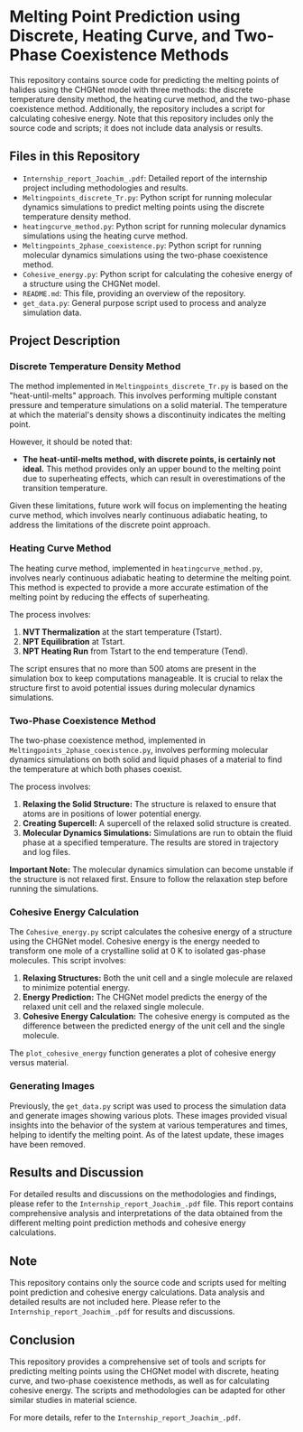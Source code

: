 # Melting Point Prediction using Discrete, Heating Curve, and Two-Phase Coexistence Methods

This repository contains source code for predicting the melting points of halides using the CHGNet model with three methods: the discrete temperature density method, the heating curve method, and the two-phase coexistence method. Additionally, the repository includes a script for calculating cohesive energy. Note that this repository includes only the source code and scripts; it does not include data analysis or results.

## Files in this Repository

- `Internship_report_Joachim_.pdf`: Detailed report of the internship project including methodologies and results.
- `Meltingpoints_discrete_Tr.py`: Python script for running molecular dynamics simulations to predict melting points using the discrete temperature density method.
- `heatingcurve_method.py`: Python script for running molecular dynamics simulations using the heating curve method.
- `Meltingpoints_2phase_coexistence.py`: Python script for running molecular dynamics simulations using the two-phase coexistence method.
- `Cohesive_energy.py`: Python script for calculating the cohesive energy of a structure using the CHGNet model.
- `README.md`: This file, providing an overview of the repository.
- `get_data.py`: General purpose script used to process and analyze simulation data.

## Project Description

### Discrete Temperature Density Method

The method implemented in `Meltingpoints_discrete_Tr.py` is based on the "heat-until-melts" approach. This involves performing multiple constant pressure and temperature simulations on a solid material. The temperature at which the material's density shows a discontinuity indicates the melting point.

However, it should be noted that:

- **The heat-until-melts method, with discrete points, is certainly not ideal.** This method provides only an upper bound to the melting point due to superheating effects, which can result in overestimations of the transition temperature.

Given these limitations, future work will focus on implementing the heating curve method, which involves nearly continuous adiabatic heating, to address the limitations of the discrete point approach.

### Heating Curve Method

The heating curve method, implemented in `heatingcurve_method.py`, involves nearly continuous adiabatic heating to determine the melting point. This method is expected to provide a more accurate estimation of the melting point by reducing the effects of superheating.

The process involves:

1. **NVT Thermalization** at the start temperature (Tstart).
2. **NPT Equilibration** at Tstart.
3. **NPT Heating Run** from Tstart to the end temperature (Tend).

The script ensures that no more than 500 atoms are present in the simulation box to keep computations manageable. It is crucial to relax the structure first to avoid potential issues during molecular dynamics simulations.

### Two-Phase Coexistence Method

The two-phase coexistence method, implemented in `Meltingpoints_2phase_coexistence.py`, involves performing molecular dynamics simulations on both solid and liquid phases of a material to find the temperature at which both phases coexist.

The process involves:

1. **Relaxing the Solid Structure:** The structure is relaxed to ensure that atoms are in positions of lower potential energy.
2. **Creating Supercell:** A supercell of the relaxed solid structure is created.
3. **Molecular Dynamics Simulations:** Simulations are run to obtain the fluid phase at a specified temperature. The results are stored in trajectory and log files.

**Important Note:** The molecular dynamics simulation can become unstable if the structure is not relaxed first. Ensure to follow the relaxation step before running the simulations.

### Cohesive Energy Calculation

The `Cohesive_energy.py` script calculates the cohesive energy of a structure using the CHGNet model. Cohesive energy is the energy needed to transform one mole of a crystalline solid at 0 K to isolated gas-phase molecules. This script involves:

1. **Relaxing Structures:** Both the unit cell and a single molecule are relaxed to minimize potential energy.
2. **Energy Prediction:** The CHGNet model predicts the energy of the relaxed unit cell and the relaxed single molecule.
3. **Cohesive Energy Calculation:** The cohesive energy is computed as the difference between the predicted energy of the unit cell and the single molecule.

The `plot_cohesive_energy` function generates a plot of cohesive energy versus material.

### Generating Images

Previously, the `get_data.py` script was used to process the simulation data and generate images showing various plots. These images provided visual insights into the behavior of the system at various temperatures and times, helping to identify the melting point. As of the latest update, these images have been removed.

## Results and Discussion

For detailed results and discussions on the methodologies and findings, please refer to the `Internship_report_Joachim_.pdf` file. This report contains comprehensive analysis and interpretations of the data obtained from the different melting point prediction methods and cohesive energy calculations.

## Note

This repository contains only the source code and scripts used for melting point prediction and cohesive energy calculations. Data analysis and detailed results are not included here. Please refer to the `Internship_report_Joachim_.pdf` for results and discussions.

## Conclusion

This repository provides a comprehensive set of tools and scripts for predicting melting points using the CHGNet model with discrete, heating curve, and two-phase coexistence methods, as well as for calculating cohesive energy. The scripts and methodologies can be adapted for other similar studies in material science.

For more details, refer to the `Internship_report_Joachim_.pdf`.
